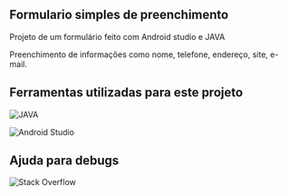 ## Formulario simples de preenchimento

Projeto de um formulário feito com Android studio e JAVA

Preenchimento de informações como nome, telefone, endereço, site, e-mail.

## Ferramentas utilizadas para este projeto

![JAVA](https://img.shields.io/badge/Java-ED8B00?style=for-the-badge&logo=java&logoColor=white)

![Android Studio](https://img.shields.io/badge/Android_Studio-3DDC84?style=for-the-badge&logo=android-studio&logoColor=white)


## Ajuda para debugs

![Stack Overflow](https://img.shields.io/badge/Stack_Overflow-FE7A16?style=for-the-badge&logo=stack-overflow&logoColor=white)
